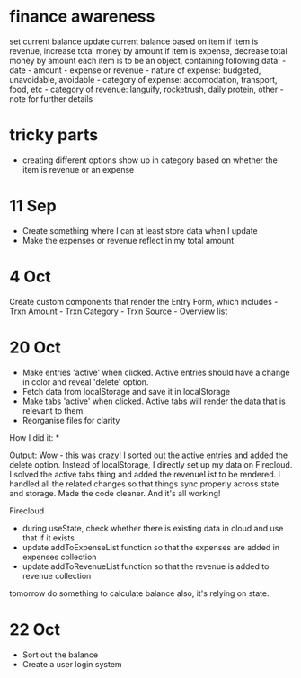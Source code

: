 # finance awareness
set current balance
update current balance based on item 
if item is revenue, increase total money by amount
if item is expense, decrease total money by amount
each item is to be an object, containing following data:
    -  date
    -  amount
    -  expense or revenue 
    -  nature of expense: budgeted, unavoidable, avoidable
    -  category of expense: accomodation, transport, food, etc
    -  category of revenue: languify, rocketrush, daily protein, other
    -  note for further details 


# tricky parts
- creating different options show up in category based on whether the item is revenue or an expense


# 11 Sep

- Create something where I can at least store data when I update
- Make the expenses or revenue reflect in my total amount 


# 4 Oct

Create custom components that render the Entry Form, which includes
    - Trxn Amount
    - Trxn Category
    - Trxn Source
    - Overview list


# 20 Oct

- Make entries 'active' when clicked. Active entries should have a change in color and reveal 'delete' option.
- Fetch data from localStorage and save it in localStorage
- Make tabs 'active' when clicked. Active tabs will render the data that is relevant to them.
- Reorganise files for clarity 

How I did it:
* 

Output:
 Wow - this was crazy! I sorted out the active entries and added the delete option. Instead of localStorage, I directly set up my data on Firecloud. I solved the active tabs thing and added the revenueList to be rendered. I handled all the related changes so that things sync properly across state and storage. Made the code cleaner. And it's all working!


 Firecloud

 - during useState, check whether there is existing data in cloud and use that if it exists
 - update addToExpenseList function so that the expenses are added in expenses collection
 - update addToRevenueList function so that the revenue is added to revenue collection

 tomorrow do something to calculate balance also, it's relying on state. 

 # 22 Oct 

 - Sort out the balance
 - Create a user login system 